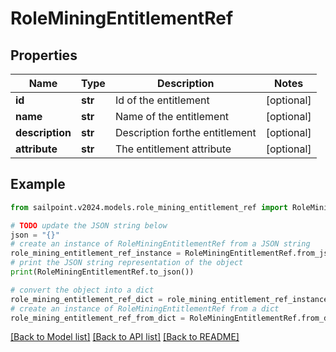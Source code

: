 # RoleMiningEntitlementRef


## Properties

Name | Type | Description | Notes
------------ | ------------- | ------------- | -------------
**id** | **str** | Id of the entitlement | [optional] 
**name** | **str** | Name of the entitlement | [optional] 
**description** | **str** | Description forthe entitlement | [optional] 
**attribute** | **str** | The entitlement attribute | [optional] 

## Example

```python
from sailpoint.v2024.models.role_mining_entitlement_ref import RoleMiningEntitlementRef

# TODO update the JSON string below
json = "{}"
# create an instance of RoleMiningEntitlementRef from a JSON string
role_mining_entitlement_ref_instance = RoleMiningEntitlementRef.from_json(json)
# print the JSON string representation of the object
print(RoleMiningEntitlementRef.to_json())

# convert the object into a dict
role_mining_entitlement_ref_dict = role_mining_entitlement_ref_instance.to_dict()
# create an instance of RoleMiningEntitlementRef from a dict
role_mining_entitlement_ref_from_dict = RoleMiningEntitlementRef.from_dict(role_mining_entitlement_ref_dict)
```
[[Back to Model list]](../README.md#documentation-for-models) [[Back to API list]](../README.md#documentation-for-api-endpoints) [[Back to README]](../README.md)


